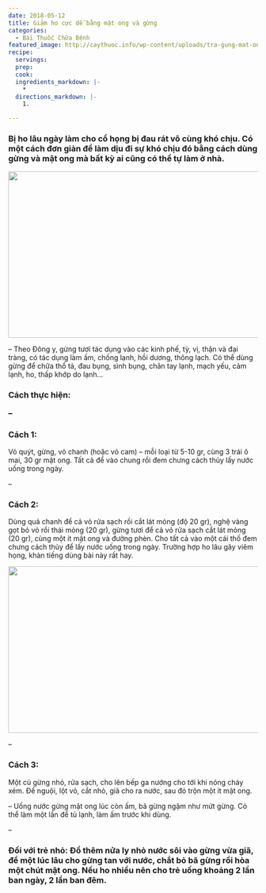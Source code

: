 ```yaml
---
date: 2018-05-12
title: Giảm ho cực dễ bằng mật ong và gừng
categories:
  - Bài Thuốc Chữa Bệnh
featured_image: http://caythuoc.info/wp-content/uploads/tra-gung-mat-ong.jpg
recipe:
  servings:  
  prep:  
  cook:  
  ingredients_markdown: |-
    * 
  directions_markdown: |-
    1. 

---
```

<h3>Bị ho lâu ngày làm cho cổ họng bị đau rát vô cùng khó chịu. Có một cách đơn giản để làm dịu đi sự khó chịu đó bằng cách dùng gừng và mật ong mà bất kỳ ai cũng có thể tự làm ở nhà.</h3>

<div align="center"><img src="http://caythuoc.info/wp-content/uploads/tra-gung-mat-ong.jpg" width="632px" height="336px"></div>

– Theo Đông y, gừng tươi tác dụng vào các kinh phế, tỳ, vị, thận và đại tràng, có tác dụng làm ấm, chống lạnh, hồi dương, thông lạch. Có thể dùng gừng để chữa thổ tả, đau bụng, sình bụng, chân tay lạnh, mạch yếu, cảm lạnh, ho, thấp khớp do lạnh…

<h3>Cách thực hiện:

–<h3> Cách 1:</h3> Vỏ quýt, gừng, vỏ chanh (hoặc vỏ cam) – mỗi loại từ 5-10 gr, cùng 3 trái ô mai, 30 gr mật ong. Tất cả để vào chung rồi đem chưng cách thủy lấy nước uống trong ngày.

– <h3>Cách 2:</h3> Dùng quả chanh để cả vỏ rửa sạch rồi cắt lát mỏng (độ 20 gr), nghệ vàng gọt bỏ vỏ rồi thái mỏng (20 gr), gừng tươi để cả vỏ rửa sạch cắt lát mỏng (20 gr), cùng một ít mật ong và đường phèn. Cho tất cả vào một cái thố đem chưng cách thủy để lấy nước uống trong ngày. Trường hợp ho lâu gây viêm họng, khàn tiếng dùng bài này rất hay.

<div align="center"><img src="https://caythuoc.info/wp-content/uploads/tri-ho-bang-gung-va-mat-ong-632x356.jpg" width="632px" height="336px"></div>

– <h3>Cách 3:</h3> Một củ gừng nhỏ, rửa sạch, cho lên bếp ga nướng cho tới khi nóng cháy xém. Để nguội, lột vỏ, cắt nhỏ, giã cho ra nước, sau đó trộn một ít mật ong.

– Uống nước gừng mật ong lúc còn ấm, bã gừng ngậm như mứt gừng. Có thể làm một lần để tủ lạnh, làm ấm trước khi dùng.

– <h3>Đối với trẻ nhỏ: Đổ thêm nửa ly nhỏ nước sôi vào gừng vừa giã, để một lúc lâu cho gừng tan với nước, chắt bỏ bã gừng rồi hòa một chút mật ong. Nếu ho nhiều nên cho trẻ uống khoảng 2 lần ban ngày, 2 lần ban đêm.

 